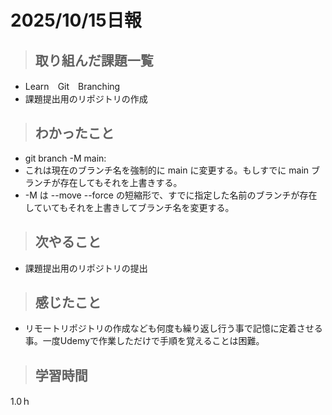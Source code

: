 # 2025/10/15日報

>## 取り組んだ課題一覧 
- Learn　Git　Branching 
- 課題提出用のリポジトリの作成
> ## わかったこと
- git branch -M main:
- これは現在のブランチ名を強制的に main に変更する。もしすでに main ブランチが存在してもそれを上書きする。
- -M は --move --force の短縮形で、すでに指定した名前のブランチが存在していてもそれを上書きしてブランチ名を変更する。

> ## 次やること
- 課題提出用のリポジトリの提出

> ## 感じたこと
- リモートリポジトリの作成なども何度も繰り返し行う事で記憶に定着させる事。一度Udemyで作業しただけで手順を覚えることは困難。


> ## 学習時間
  1.0ｈ